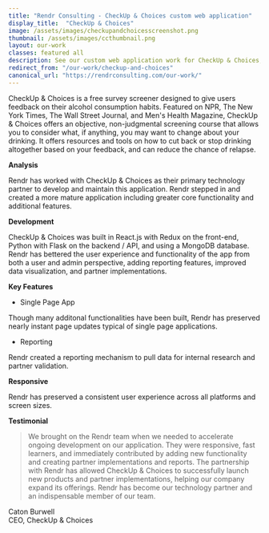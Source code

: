 ```yaml
---
title: "Rendr Consulting - CheckUp & Choices custom web application"
display_title:  "CheckUp & Choices"
image: /assets/images/checkupandchoicesscreenshot.png
thumbnail: /assets/images/ccthumbnail.png
layout: our-work
classes: featured all
description: See our custom web application work for CheckUp & Choices, a software-as-a-service product for addiction management and education.
redirect_from: "/our-work/checkup-and-choices"
canonical_url: "https://rendrconsulting.com/our-work/"
---
```

CheckUp & Choices is a free survey screener designed to give users feedback on their alcohol consumption habits. Featured on NPR, The New York Times, The Wall Street Journal, and Men's Health Magazine, CheckUp & Choices offers an objective, non-judgmental screening course that allows you to consider what, if anything, you may want to change about your drinking. It offers resources and tools on how to cut back or stop drinking altogether based on your feedback, and can reduce the chance of relapse.

**Analysis**

Rendr has worked with CheckUp & Choices as their primary technology partner to develop and maintain this application. Rendr stepped in and created a more mature application including greater core functionality and additional features.  

**Development**

CheckUp & Choices was built in React.js with Redux on the front-end, Python with Flask on the backend / API, and using a MongoDB database. Rendr has bettered the user experience and functionality of the app from both a user and admin perspective, adding reporting features, improved data visualization, and partner implementations.

**Key Features**

- Single Page App

Though many additonal functionalities have been built, Rendr has preserved nearly instant page updates typical of single page applications.

- Reporting

Rendr created a reporting mechanism to pull data for internal research and partner validation.

**Responsive**

Rendr has preserved a consistent user experience across all platforms and screen sizes.

**Testimonial**

<blockquote>We brought on the Rendr team when we needed to accelerate ongoing development on our application. They were responsive, fast learners, and immediately contributed by adding new functionality and creating partner implementations and reports. The partnership with Rendr has allowed CheckUp & Choices to successfully launch new products and partner implementations, helping our company expand its offerings. Rendr has become our technology partner and an indispensable member of our team.</blockquote>

<p class="center-text">Caton Burwell<br>CEO, CheckUp & Choices</p>